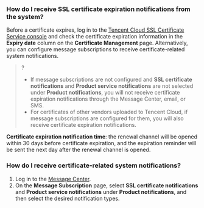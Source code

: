 ### How do I receive SSL certificate expiration notifications from the system?

Before a certificate expires, log in to the [Tencent Cloud SSL Certificate Service console](https://console.cloud.tencent.com/ssl) and check the certificate expiration information in the **Expiry date** column on the **Certificate Management** page.
Alternatively, you can configure message subscriptions to receive certificate-related system notifications.
>?
>- If message subscriptions are not configured and **SSL certificate notifications** and **Product service notifications** are not selected under **Product notifications**, you will not receive certificate expiration notifications through the Message Center, email, or SMS.
>- For certificates of other vendors uploaded to Tencent Cloud, if message subscriptions are configured for them, you will also receive certificate expiration notifications.

**Certificate expiration notification time**: the renewal channel will be opened within 30 days before certificate expiration, and the expiration reminder will be sent the next day after the renewal channel is opened.


### How do I receive certificate-related system notifications?
1. Log in to the [Message Center](https://console.cloud.tencent.com/message/subscription).
2. On the **Message Subscription** page, select **SSL certificate notifications** and **Product service notifications** under **Product notifications**, and then select the desired notification types.

